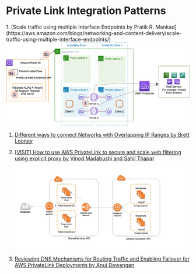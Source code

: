 <h1>Private Link Integration Patterns</h1>
1. [Scale traffic using multiple Interface Endpoints by Pratik R. Mankad](https://aws.amazon.com/blogs/networking-and-content-delivery/scale-traffic-using-multiple-interface-endpoints/)

<img src="./images/networking-private-link-multi-az.png" title="Private Link Multi-AZ" width="900"/>

1. [Different ways to connect Networks with Overlapping IP Ranges by Brett Looney](https://aws.amazon.com/blogs/networking-and-content-delivery/connecting-networks-with-overlapping-ip-ranges/)

1. [[VISIT] How to use AWS PrivateLink to secure and scale web filtering using explicit proxy by Vinod Madabushi and Sahil Thapar](https://aws.amazon.com/blogs/networking-and-content-delivery/how-to-use-aws-privatelink-to-secure-and-scale-web-filtering-using-explicit-proxy/)

    <img src="./images/networking-private-link-vpc-to-vpc.jpg" title="vpc to vpc connectivity using private link and nlb" width="900"/>

1. [Reviewing DNS Mechanisms for Routing Traffic and Enabling Failover for AWS PrivateLink Deployments by Anuj Dewangan](https://aws.amazon.com/blogs/apn/reviewing-dns-mechanisms-for-routing-traffic-and-enabling-failover-for-aws-privatelink-deployments/)
